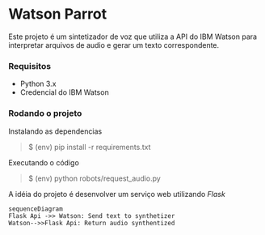 # Watson Parrot

Este projeto é um sintetizador de voz que utiliza a API do IBM Watson para interpretar arquivos de audio e gerar um texto correspondente.

### Requisitos

 - Python 3.x
 - Credencial do IBM Watson
 
 ### Rodando o projeto

Instalando as dependencias
> $ (env) pip install -r requirements.txt

Executando o código
> $ (env) python robots/request_audio.py

A idéia do projeto é desenvolver um serviço web utilizando *Flask*
```mermaid
sequenceDiagram
Flask Api ->> Watson: Send text to synthetizer
Watson-->>Flask Api: Return audio synthentized 
```
